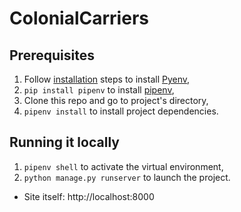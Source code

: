 # ColonialCarriers

## Prerequisites
1. Follow [installation](https://github.com/pyenv/pyenv#installation) steps to install [Pyenv](https://github.com/pyenv/pyenv),
2. `pip install pipenv` to install [pipenv](https://pipenv.pypa.io/en/latest/),
3. Clone this repo and go to project's directory,
4. `pipenv install` to install project dependencies.

## Running it locally
1. `pipenv shell` to activate the virtual environment,
2. `python manage.py runserver` to launch the project.

- Site itself: http://localhost:8000